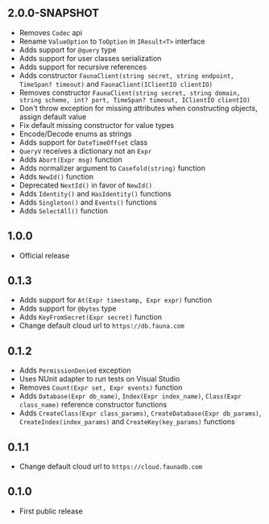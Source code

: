 ## 2.0.0-SNAPSHOT

- Removes `Codec` api
- Rename `ValueOption` to `ToOption` in `IResult<T>` interface
- Adds support for `@query` type
- Adds support for user classes serialization
- Adds support for recursive references
- Adds constructor `FaunaClient(string secret, string endpoint, TimeSpan? timeout)` and `FaunaClient(IClientIO clientIO)`
- Removes constructor `FaunaClient(string secret, string domain, string scheme, int? port, TimeSpan? timeout, IClientIO clientIO)`
- Don't throw exception for missing attributes when constructing objects, assign default value
- Fix default missing constructor for value types
- Encode/Decode enums as strings
- Adds support for `DateTimeOffset` class
- `QueryV` receives a dictionary not an `Expr`
- Adds `Abort(Expr msg)` function
- Adds normalizer argument to `Casefold(string)` function
- Adds `NewId()` function
- Deprecated `NextId()` in favor of `NewId()`
- Adds `Identity()` and `HasIdentity()` functions
- Adds `Singleton()` and `Events()` functions
- Adds `SelectAll()` function

## 1.0.0

- Official release

## 0.1.3

- Adds support for `At(Expr timestamp, Expr expr)` function
- Adds support for `@bytes` type
- Adds `KeyFromSecret(Expr secret)` function
- Change default cloud url to `https://db.fauna.com`

## 0.1.2

- Adds `PermissionDenied` exception
- Uses NUnit adapter to run tests on Visual Studio
- Removes `Count(Expr set, Expr events)` function
- Adds `Database(Expr db_name)`, `Index(Expr index_name)`, `Class(Expr class_name)` reference constructor functions
- Adds `CreateClass(Expr class_params)`, `CreateDatabase(Expr db_params)`, `CreateIndex(index_params)` and `CreateKey(key_params)` functions

## 0.1.1

- Change default cloud url to `https://cloud.faunadb.com`

## 0.1.0

- First public release

